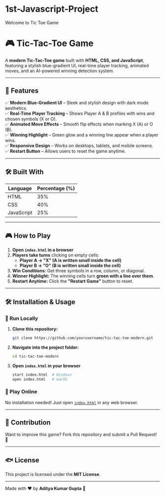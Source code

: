 # 1st-Javascript-Project
Welcome to Tic Toe Game
# 🎮 Tic-Tac-Toe Game 

A **modern Tic-Tac-Toe game** built with **HTML, CSS, and JavaScript**, featuring a stylish blue-gradient UI, real-time player tracking, animated moves, and an AI-powered winning detection system.

---

## 🚀 Features  

✅ **Modern Blue-Gradient UI** – Sleek and stylish design with dark mode aesthetics.  
✅ **Real-Time Player Tracking** – Shows Player A & B profiles with wins and chosen symbols (X or O).  
✅ **Animated Move Effects** – Smooth flip effects when marking X (A) or O (B).  
✅ **Winning Highlight** – Green glow and a winning line appear when a player wins.  
✅ **Responsive Design** – Works on desktops, tablets, and mobile screens.  
✅ **Restart Button** – Allows users to reset the game anytime.  

---

## 🛠️ Built With  

| Language      | Percentage (%) |
|--------------|---------------|
| HTML         | 35%           |
| CSS          | 40%           |
| JavaScript   | 25%           |

---

## 🎮 How to Play  

1. **Open `index.html` in a browser**  
2. **Players take turns** clicking on empty cells:  
   - **Player A → "X" (A is written small inside the cell)**  
   - **Player B → "O" (B is written small inside the cell)**  
3. **Win Conditions:** Get three symbols in a row, column, or diagonal.  
4. **Winner Highlight:** The winning cells turn **green with a line over them**.  
5. **Restart Anytime:** Click the **"Restart Game"** button to reset.  

---

## 🛠️ Installation & Usage  

### 📌 Run Locally  
1. **Clone this repository:**  
   ```bash
   git clone https://github.com/yourusername/tic-tac-toe-modern.git
   ```
2. **Navigate into the project folder:**  
   ```bash
   cd tic-tac-toe-modern
   ```
3. **Open `index.html` in your browser**  
   ```bash
   start index.html  # Windows  
   open index.html   # macOS  
   ```

### 📌 Play Online  
No installation needed! Just open [`index.html`](index.html) in any web browser.

---

## 🤝 Contribution  

Want to improve this game? Fork this repository and submit a Pull Request! 🚀

---

## 🐟 License  

This project is licensed under the **MIT License**.

---

Made with ❤️ by **Aditya Kumar Gupta** 🚀
